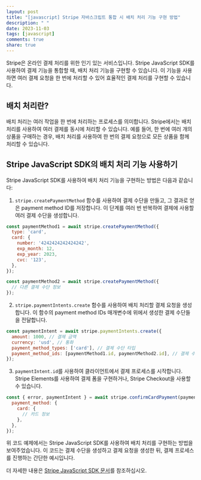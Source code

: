 ```yaml
---
layout: post
title: "[javascript] Stripe 자바스크립트 통합 시 배치 처리 기능 구현 방법"
description: " "
date: 2023-11-03
tags: [javascript]
comments: true
share: true
---
```


Stripe은 온라인 결제 처리를 위한 인기 있는 서비스입니다. Stripe JavaScript SDK를 사용하여 결제 기능을 통합할 때, 배치 처리 기능을 구현할 수 있습니다. 이 기능을 사용하면 여러 결제 요청을 한 번에 처리할 수 있어 효율적인 결제 처리를 구현할 수 있습니다.

## 배치 처리란?

배치 처리는 여러 작업을 한 번에 처리하는 프로세스를 의미합니다. Stripe에서는 배치 처리를 사용하여 여러 결제를 동시에 처리할 수 있습니다. 예를 들어, 한 번에 여러 개의 상품을 구매하는 경우, 배치 처리를 사용하여 한 번의 결제 요청으로 모든 상품을 함께 처리할 수 있습니다.

## Stripe JavaScript SDK의 배치 처리 기능 사용하기

Stripe JavaScript SDK를 사용하여 배치 처리 기능을 구현하는 방법은 다음과 같습니다:

1. `stripe.createPaymentMethod` 함수를 사용하여 결제 수단을 만들고, 그 결과로 얻은 payment method ID를 저장합니다. 이 단계를 여러 번 반복하여 결제에 사용할 여러 결제 수단을 생성합니다.

```javascript
const paymentMethod1 = await stripe.createPaymentMethod({
  type: 'card',
  card: {
    number: '4242424242424242',
    exp_month: 12,
    exp_year: 2023,
    cvc: '123',
  },
});

const paymentMethod2 = await stripe.createPaymentMethod({
  // 다른 결제 수단 정보
});
```

2. `stripe.paymentIntents.create` 함수를 사용하여 배치 처리할 결제 요청을 생성합니다. 이 함수의 payment method IDs 매개변수에 위에서 생성한 결제 수단들을 전달합니다.

```javascript
const paymentIntent = await stripe.paymentIntents.create({
  amount: 1000, // 결제 금액
  currency: 'usd', // 통화
  payment_method_types: ['card'], // 결제 수단 타입
  payment_method_ids: [paymentMethod1.id, paymentMethod2.id], // 결제 수단 IDs
});
```

3. `paymentIntent.id`를 사용하여 클라이언트에서 결제 프로세스를 시작합니다. Stripe Elements를 사용하여 결제 폼을 구현하거나, Stripe Checkout을 사용할 수 있습니다.

```javascript
const { error, paymentIntent } = await stripe.confirmCardPayment(paymentIntent.id, {
  payment_method: {
    card: {
      // 카드 정보
    },
  },
});
```

위 코드 예제에서는 Stripe JavaScript SDK를 사용하여 배치 처리를 구현하는 방법을 보여주었습니다. 이 코드는 결제 수단을 생성하고 결제 요청을 생성한 뒤, 결제 프로세스를 진행하는 간단한 예시입니다.

더 자세한 내용은 [Stripe JavaScript SDK 문서](https://stripe.com/docs/js)를 참조하십시오.